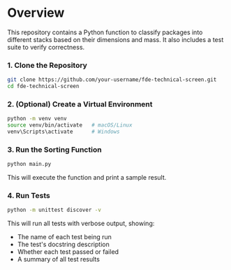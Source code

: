 # Overview

This repository contains a Python function to classify packages into different stacks based on their dimensions and mass. It also includes a test suite to verify correctness.

### 1. Clone the Repository
```bash
git clone https://github.com/your-username/fde-technical-screen.git
cd fde-technical-screen
```

### 2. (Optional) Create a Virtual Environment
```bash
python -m venv venv
source venv/bin/activate   # macOS/Linux
venv\Scripts\activate      # Windows
```

### 3. Run the Sorting Function
```bash
python main.py
```
This will execute the function and print a sample result.

### 4. Run Tests
```bash
python -m unittest discover -v
```
This will run all tests with verbose output, showing:
- The name of each test being run
- The test's docstring description
- Whether each test passed or failed
- A summary of all test results

